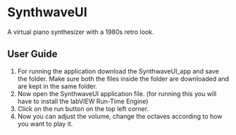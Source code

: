 # SynthwaveUI
A virtual piano synthesizer with a 1980s retro look.

## User Guide
1) For running the application download the SynthwaveUI_app and save the folder. Make sure both the files inside the folder are downloaded and are kept in the same folder. 
2) Now open the SynthwaveUI application file. (for running this you will have to install the labVIEW Run-Time Engine)
3) Click on the run button on the top left corner. 
4) Now you can adjust the volume, change the octaves according to how you want to play it.
